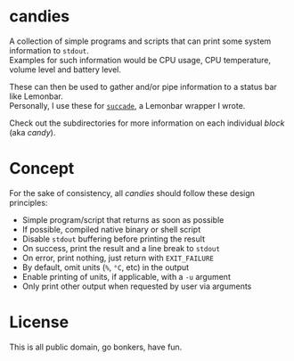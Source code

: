 # candies

A collection of simple programs and scripts that can print some system information to `stdout`.   
Examples for such information would be CPU usage, CPU temperature, volume level and battery level.

These can then be used to gather and/or pipe information to a status bar like Lemonbar.   
Personally, I use these for [`succade`](https://github.com/domsson/succade), a Lemonbar wrapper I wrote.

Check out the subdirectories for more information on each individual _block_ (aka _candy_).

# Concept

For the sake of consistency, all _candies_ should follow these design principles:

- Simple program/script that returns as soon as possible
- If possible, compiled native binary or shell script
- Disable `stdout` buffering before printing the result
- On success, print the result and a line break to `stdout`
- On error, print nothing, just return with `EXIT_FAILURE`
- By default, omit units (`%`, `°C`, etc) in the output
- Enable printing of units, if applicable, with a `-u` argument
- Only print other output when requested by user via arguments

# License

This is all public domain, go bonkers, have fun.
